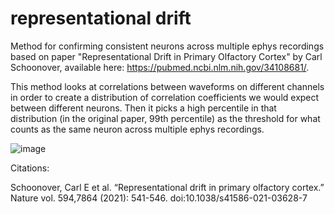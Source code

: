 # representational drift

Method for confirming consistent neurons across multiple ephys recordings based on paper "Representational Drift in Primary Olfactory Cortex" by Carl Schoonover, available here: https://pubmed.ncbi.nlm.nih.gov/34108681/.

This method looks at correlations between waveforms on different channels in order to create a distribution of correlation coefficients we would expect between different neurons. Then it picks a high percentile in that distribution (in the original paper, 99th percentile) as the threshold for what counts as the same neuron across multiple ephys recordings. 

![image](https://user-images.githubusercontent.com/92355713/142922922-42c3dddd-43fa-464a-9d86-c90d13fa6723.png)

Citations:

Schoonover, Carl E et al. “Representational drift in primary olfactory cortex.” Nature vol. 594,7864 (2021): 541-546. doi:10.1038/s41586-021-03628-7
